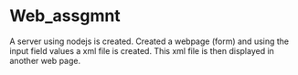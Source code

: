 # Web_assgmnt
A server using nodejs is created.
Created a webpage (form) and using the input field values a xml file is created.
This xml file is then displayed in another web page.
